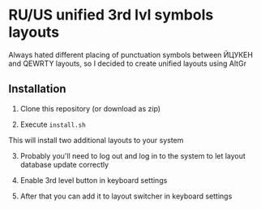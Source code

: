 # RU/US unified 3rd lvl symbols layouts

Always hated different placing of punctuation symbols between ЙЦУКЕН and QEWRTY layouts,
so I decided to create unified layouts using AltGr

## Installation

1. Clone this repository (or download as zip)

2. Execute `install.sh`

This will install two additional layouts to your system

3. Probably you'll need to log out and log in to the system to let layout database update correctly

4. Enable 3rd level button in keyboard settings

5. After that you can add it to layout switcher in keyboard settings
